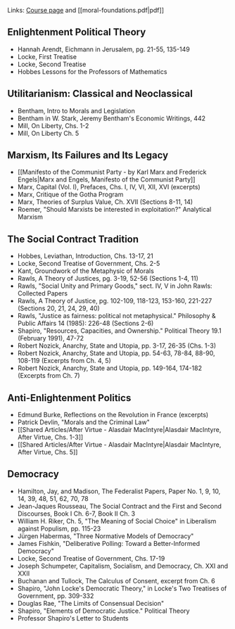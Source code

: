 Links: [Course page](https://www.coursera.org/learn/moral-politics) and [[moral-foundations.pdf|pdf]]
## Enlightenment Political Theory
- Hannah Arendt, Eichmann in Jerusalem, pg. 21-55, 135-149
- Locke, First Treatise
- Locke, Second Treatise
- Hobbes Lessons for the Professors of Mathematics
## Utilitarianism: Classical and Neoclassical
- Bentham, Intro to Morals and Legislation
- Bentham in W. Stark, Jeremy Bentham's Economic Writings, 442
- Mill, On Liberty, Chs. 1-2
- Mill, On Liberty Ch. 5
## Marxism, Its Failures and Its Legacy
- [[Manifesto of the Communist Party - by Karl Marx and Frederick Engels|Marx and Engels, Manifesto of the Communist Party]]
- Marx, Capital (Vol. I), Prefaces, Chs. I, IV, VI, XII, XVI (excerpts)
- Marx, Critique of the Gotha Program
- Marx, Theories of Surplus Value, Ch. XVII (Sections 8-11, 14)
- Roemer, "Should Marxists be interested in exploitation?" Analytical Marxism
## The Social Contract Tradition
- Hobbes, Leviathan, Introduction, Chs. 13-17, 21
- Locke, Second Treatise of Government, Chs. 2-5
- Kant, Groundwork of the Metaphysic of Morals
- Rawls, A Theory of Justices, pg. 3-19, 52-56 (Sections 1-4, 11)
- Rawls, "Social Unity and Primary Goods," sect. IV, V in John Rawls: Collected Papers
- Rawls, A Theory of Justice, pg. 102-109, 118-123, 153-160, 221-227 (Sections 20, 21, 24, 29, 40)
- Rawls, "Justice as fairness: political not metaphysical." Philosophy & Public Affairs 14 (1985): 226-48 (Sections 2-6)
- Shapiro, "Resources, Capacities, and Ownership." Political Theory 19.1 (February 1991), 47-72
- Robert Nozick, Anarchy, State and Utopia, pp. 3-17, 26-35 (Chs. 1-3)
- Robert Nozick, Anarchy, State and Utopia, pp. 54-63, 78-84, 88-90, 108-119 (Excerpts from Ch. 4, 5)
- Robert Nozick, Anarchy, State and Utopia, pp. 149-164, 174-182 (Excerpts from Ch. 7)
## Anti-Enlightenment Politics
- Edmund Burke, Reflections on the Revolution in France (excerpts)
- Patrick Devlin, "Morals and the Criminal Law"
- [[Shared Articles/After Virtue - Alasdair MacIntyre|Alasdair MacIntyre, After Virtue, Chs. 1-3]]
- [[Shared Articles/After Virtue - Alasdair MacIntyre|Alasdair MacIntyre, After Virtue, Chs. 5]]
## Democracy
- Hamilton, Jay, and Madison, The Federalist Papers, Paper No. 1, 9, 10, 14, 39, 48, 51, 62, 70, 78
- Jean-Jaques Rousseau, The Social Contract and the First and Second Discourses, Book I Ch. 6-7, Book II Ch. 3
- William H. Riker, Ch. 5, "The Meaning of Social Choice" in Liberalism against Populism, pp. 115-23
- Jürgen Habermas, "Three Normative Models of Democracy"
- James Fishkin, "Deliberative Polling: Toward a Better-Informed Democracy"
- Locke, Second Treatise of Government, Chs. 17-19
- Joseph Schumpeter, Capitalism, Socialism, and Democracy, Ch. XXI and XXII
- Buchanan and Tullock, The Calculus of Consent, excerpt from Ch. 6
- Shapiro, "John Locke's Democratic Theory," in Locke's Two Treatises of Government, pp. 309-332
- Douglas Rae, "The Limits of Consensual Decision"
- Shapiro, "Elements of Democratic Justice." Political Theory
- Professor Shapiro's Letter to Students